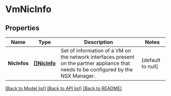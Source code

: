 # VmNicInfo

## Properties
Name | Type | Description | Notes
------------ | ------------- | ------------- | -------------
**NicInfos** | [**[]NicInfo**](NicInfo.md) | Set of information of a VM on the network interfaces present on the partner appliance that needs to be configured by the NSX Manager. | [default to null]

[[Back to Model list]](../README.md#documentation-for-models) [[Back to API list]](../README.md#documentation-for-api-endpoints) [[Back to README]](../README.md)

